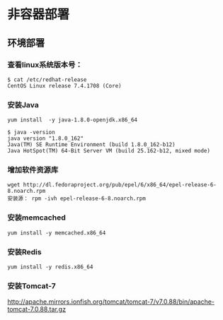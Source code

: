 # 非容器部署

## 环境部署
### 查看linux系统版本号：
```
$ cat /etc/redhat-release
CentOS Linux release 7.4.1708 (Core)
```

### 安装Java
```
yum install  -y java-1.8.0-openjdk.x86_64

$ java -version
java version "1.8.0_162"
Java(TM) SE Runtime Environment (build 1.8.0_162-b12)
Java HotSpot(TM) 64-Bit Server VM (build 25.162-b12, mixed mode)
```
### 增加软件资源库
```
wget http://dl.fedoraproject.org/pub/epel/6/x86_64/epel-release-6-8.noarch.rpm
安装源： rpm -ivh epel-release-6-8.noarch.rpm
```
### 安装memcached
```
yum install -y memcached.x86_64
```

### 安装Redis
```
yum install -y redis.x86_64
```
### 安装Tomcat-7

http://apache.mirrors.ionfish.org/tomcat/tomcat-7/v7.0.88/bin/apache-tomcat-7.0.88.tar.gz
